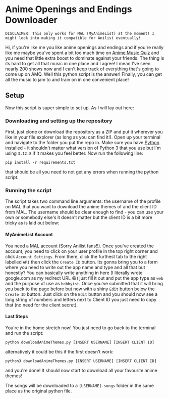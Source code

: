 # Anime Openings and Endings Downloader

`DISCLAIMER: This only works for MAL (MyAnimeList) at the moment! I might look into making it compatible for Anilist
eventually!`

Hi, if you're like me you like anime openings and endings and if you're really like me maybe you've spent a bit too much 
time on [Anime Music Quiz](https://animemusicquiz.com/) and you need that little extra boost to dominate against your 
friends. The thing is its hard to get all that music in one place and I agree! I mean I've seen nearly 200 shows now and 
I can't keep track of everything that's going to come up on AMQ. Well this python script is the answer! Finally, you can 
get all the music to jam to and train on in one convenient place!

## Setup

Now this script is super simple to set up. As I will lay out here:

### Downloading and setting up the repository

First, just clone or download the repository as a ZIP and put it wherever you like in your file explorer (as long as you
can find it!). Open up your terminal and navigate to the folder you put the repo in. Make sure you have [Python](https://www.python.org/downloads/)
installed - it shouldn't matter what version of Python 3 that you use but I'm using `3.12.8` if it makes you feel better.
Now run the following line:

`pip install -r requirements.txt`

that should be all you need to not get any errors when running the python script.

### Running the script

The script takes two command line arguments: the username of the profile on MAL that you want to download the anime themes
of and the client ID from MAL. The username should be clear enough to find - you can use your own or somebody else's it
doesn't matter but the client ID is a bit more tricky as is laid out below:

#### MyAnimeList Account

You need a [MAL](https://myanimelist.net/) account (Sorry Anilist fans!!). Once you've created the account,
you need to click on your user profile in the top right corner and click `Account Settings`. From there, click
the furthest tab to the right labelled `API` then click the `Create ID` button. Its gonna bring you to a form where you
need to write out the app name and type and all that but honestly? You can basically write anything in here (I literally
wrote google.com as my redirect URL 😆) just fill it out and put the app type as `web` and the purpose of use as `hobbyist`.
Once you've submitted that it will bring you back to the page before but now with a shiny `Edit` button below the `Create ID`
button. Just click on the `Edit` button and you should now see a long string of numbers and letters next to Client ID
you just need to copy that (no need for the client secret).

#### Last Steps

You're in the home stretch now! You just need to go back to the terminal and run the script:

`python downloadAnimeThemes.py [INSERT USERNAME] [INSERT CLIENT ID]`

alternatively it could be this if the first doesn't work:

`python3 downloadAnimeThemes.py [INSERT USERNAME] [INSERT CLIENT ID]`

and you're done! It should now start to download all your favourite anime themes!

The songs will be downloaded to a `[USERNAME]-songs` folder in the same place as the original python file.
